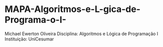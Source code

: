 # MAPA-Algoritmos-e-L-gica-de-Programa-o-I-
Michael Ewerton Oliveira Disciplina: Algoritmos e Lógica de Programação I Instituição: UniCesumar
